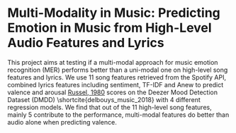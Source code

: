 # Multi-Modality in Music: Predicting Emotion in Music from High-Level Audio Features and Lyrics

This project aims at testing if a multi-modal approach for music emotion recognition (MER) performs better than a uni-modal one on high-level song features and lyrics. We use 11 song features retrieved from the Spotify API, combined lyrics features including sentiment, TF-IDF and Anew to predict valence and arousal [Russel, 1980](https://psycnet.apa.org/record/1981-25062-001) scores on the Deezer Mood Detection Dataset (DMDD) \shortcite{delbouys_music_2018} with 4 different regression models. We find that out of the 11 high-level song features, mainly 5 contribute to the performance, multi-modal features do better than audio alone when predicting valence.
